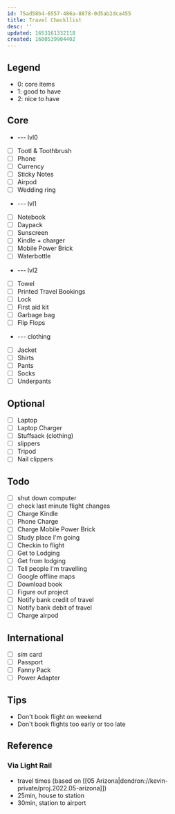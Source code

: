 ```yaml
---
id: 75ad58b4-6557-486a-8878-0d5ab2dca455
title: Travel Checkllist
desc: ''
updated: 1653161332118
created: 1600539904402
---
```


## Legend
- 0: core items
- 1: good to have
- 2: nice to have

## Core
- --- lvl0
- [ ] Tootl & Toothbrush
- [ ] Phone
- [ ] Currency 
- [ ] Sticky Notes
- [ ] Airpod
- [ ] Wedding ring
- --- lvl1
- [ ] Notebook
- [ ] Daypack
- [ ] Sunscreen
- [ ] Kindle + charger
- [ ] Mobile Power Brick
- [ ] Waterbottle
- --- lvl2
- [ ] Towel
- [ ] Printed Travel Bookings
- [ ] Lock
- [ ] First aid kit
- [ ] Garbage bag
- [ ] Flip Flops
- --- clothing
- [ ] Jacket
- [ ] Shirts
- [ ] Pants
- [ ] Socks
- [ ] Underpants

## Optional
- [ ] Laptop
- [ ] Laptop Charger
- [ ] Stuffsack (clothing)
- [ ] slippers
- [ ] Tripod
- [ ] Nail clippers

## Todo
- [ ] shut down computer
- [ ] check last minute flight changes
- [ ] Charge Kindle
- [ ] Phone Charge
- [ ] Charge Mobile Power Brick
- [ ] Study place I'm going
- [ ] Checkin to flight
- [ ] Get to Lodging
- [ ] Get from lodging
- [ ] Tell people I'm travelling
- [ ] Google offline maps
- [ ] Download book
- [ ] Figure out project
- [ ] Notify bank credit of travel
- [ ] Notify bank debit of travel
- [ ] Charge airpod

## International
- [ ] sim card
- [ ] Passport
- [ ] Fanny Pack
- [ ] Power Adapter

## Tips
* Don't book flight on weekend
* Don't book flights too early or too late

## Reference

### Via Light Rail
- travel times (based on [[05 Arizona|dendron://kevin-private/proj.2022.05-arizona]])
- 25min, house to station
- 30min, station to airport
